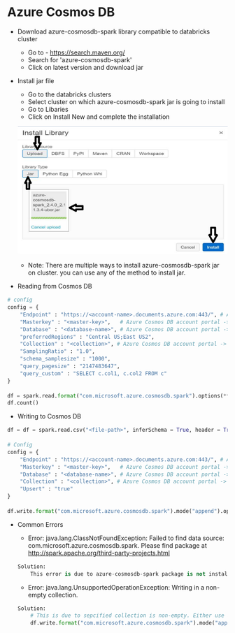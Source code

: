 # Azure Cosmos DB

-	Download azure-cosmosdb-spark library compatible to databricks cluster
	-	Go to - https://search.maven.org/
	-	Search for 'azure-cosmosdb-spark' 
	-	Click on latest version and download jar

-	Install jar file 
	-	Go to the databricks clusters
	-	Select cluster on which azure-cosmosdb-spark jar is going to install 
	-	Go to Libaries 
	-	Click on Install New and complete the installation
	
	![Cosmos DB](https://raw.githubusercontent.com/iamhimmat89/azure-databricks-pyspark/master/zimgs/cosmosdb.PNG)
	
	-	Note: There are multiple ways to install azure-cosmosdb-spark jar on cluster. you can use any of the method to install jar.
	
-	Reading from Cosmos DB 

```python
# config
config = {
	"Endpoint" : "https://<account-name>.documents.azure.com:443/", # Azure Cosmos DB account portal -> Keys -> URI
	"Masterkey" : "<master-key>",	# Azure Cosmos DB account portal -> Keys -> PRIMARY KEY
	"Database" : "<database-name>", # Azure Cosmos DB account portal -> Data Explorer -> under SQL API : parent/root name 
	"preferredRegions" : "Central US;East US2",
	"Collection" : "<collection>", # Azure Cosmos DB account portal -> Data Explorer -> under SQL API : under database : select required collection 
	"SamplingRatio" : "1.0",
	"schema_samplesize" : "1000",
	"query_pagesize" : "2147483647",
	"query_custom" : "SELECT c.col1, c.col2 FROM c"
}

df = spark.read.format("com.microsoft.azure.cosmosdb.spark").options(**config).load()
df.count()
```

-	Writing to Cosmos DB

```python
df = df = spark.read.csv("<file-path>", inferSchema = True, header = True)

# Config
config = {
	"Endpoint" : "https://<account-name>.documents.azure.com:443/", # Azure Cosmos DB account portal -> Keys -> URI
	"Masterkey" : "<master-key>",	# Azure Cosmos DB account portal -> Keys -> PRIMARY KEY
	"Database" : "<database-name>", # Azure Cosmos DB account portal -> Data Explorer -> under SQL API : parent/root name 
	"Collection" : "<collection>", # Azure Cosmos DB account portal -> Data Explorer -> under SQL API : under database : select required collection 
	"Upsert" : "true"
}

df.write.format("com.microsoft.azure.cosmosdb.spark").mode("append").options(config).save()
```

-	Common Errors

	-	Error: java.lang.ClassNotFoundException: Failed to find data source: com.microsoft.azure.cosmosdb.spark. Please find package at http://spark.apache.org/third-party-projects.html
	```python
	Solution: 
		This error is due to azure-cosmosdb-spark package is not installed. Please check first 2 steps for the same.
	```
	
	-	Error: java.lang.UnsupportedOperationException: Writing in a non-empty collection.
	```python
	Solution: 
		# This is due to sepcified collection is non-empty. Either use another collection or add mode("append")
		df.write.format("com.microsoft.azure.cosmosdb.spark").mode("append").options(config).save()
	```
	
	